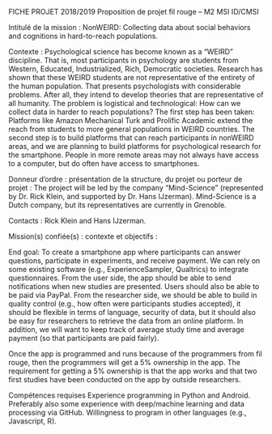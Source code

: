 FICHE PROJET 2018/2019
	Proposition de projet fil rouge – M2 MSI ID/CMSI 
                      

Intitulé de la mission : NonWEIRD: Collecting data about social behaviors and cognitions in hard-to-reach populations.  


Contexte : Psychological science has become known as a “WEIRD” discipline. That is, most participants in psychology are students from Western, Educated, Industrialized, Rich, Democratic societies. Research has shown that these WEIRD students are not representative of the entirety of the human population. That presents psychologists with considerable problems. After all, they intend to develop theories that are representative of all humanity. The problem is logistical and technological: How can we collect data in harder to reach populations? The first step has been taken: Platforms like Amazon Mechanical Turk and Prolific Academic extend the reach from students to more general populations in WEIRD countries. The second step is to build platforms that can reach participants in nonWEIRD areas, and we are planning to build platforms for psychological research for the smartphone. People in more remote areas may not always have access to a computer, but do often have access to smartphones.   

Donneur d’ordre : présentation de la structure, du projet ou porteur de projet : The project will be led by the company “Mind-Science” (represented by Dr. Rick Klein, and supported by Dr. Hans IJzerman). Mind-Science is a Dutch company, but its representatives are currently in Grenoble. 

Contacts : Rick Klein and Hans IJzerman. 

Mission(s) confiée(s) : contexte et objectifs : 

End goal:
To create a smartphone app where participants can answer questions, participate in experiments, and receive payment. We can rely on some existing software (e.g., ExperienceSampler, Qualtrics) to integrate questionnaires. From the user side, the app should be able to send notifications when new studies are presented. Users should also be able to be paid via PayPal. From the researcher side, we should be able to build in quality control (e.g., how often were participants studies accepted), it should be flexible in terms of language, security of data, but it should also be easy for researchers to retrieve the data from an online platform. In addition, we will want to keep track of average study time and average payment (so that participants are paid fairly).   

Once the app is programmed and runs because of the programmers from fil rouge, then the programmers will get a 5% ownership in the app. The requirement for getting a 5% ownership is that the app works and that two first studies have been conducted on the app by outside researchers. 

Compétences requises
Experience programming in Python and Android. Preferably also some experience with deep/machine learning and data processing via GitHub. Willingness to program in other languages (e.g., Javascript, R). 
